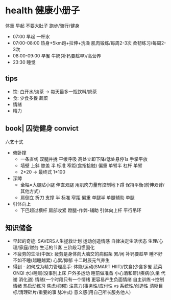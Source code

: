 # health 健康小册子

体重 早起 不要大肚子 跑步/骑行/健身

- 07:00 早起 一杯水
- 07:00-08:00 热身+5km跑+拉伸+洗澡 肌肉锻炼/每周2-3次 柔韧练习/每周2-3次
- 08:00-09:00 早餐 牛奶(补钙要趁早)/高营养
- 23:30 睡觉

## tips

- 饮: 白开水/淡茶 -> 每天最多一瓶饮料/奶茶
- 食: 少食多餐 蔬菜
- 情绪
- 精力

## book| 囚徒健身 convict

六艺十式

- 俯卧撑
  - 一条直线 双腿并拢 平缓呼吸 高处立即下降/低处悬停1s 手掌平放
  - 墙壁 上斜 膝盖 半 标准 窄距(食指接触) 偏重 单臂半 杠杆 单臂
  - 2\*20 -> 最终式 1\*100
- 深蹲
  - 全幅=大腿贴小腿 伸直双腿 用肌肉力量有控制地下蹲 保持平衡(前伸双臂/其他方式)
  - 肩倒立 折刀 支撑 半 标准 窄距 偏重 单腿半 单腿辅助 单腿
- 引体向上
  - 下巴超过横杆 肩部收紧 蹬腿-作弊-辅助 引体向上杆 平行吊环

## 知识储备

- 早起的奇迹: SAVERS人生拯救计划 运动创造情感 自律决定生活状态 生理/心理/家庭/财务 生活的节奏 三阶段习惯固化
- 不疲劳的生活(中医): 疲劳是身体向大脑交的病假条 累/闲 补钙要趁早 睡不好不如不睡(越睡越累) 心累/抑郁 十二时辰元气养生
- 得到 - 如何成为精力管理高手: 体能/运动(SMART HIIT)/饮食(少食多餐 蔬菜 ONQI 水)/睡眠(没事别上床 户外多运动 睡前做准备 小心酒和鼾)/疾病(久坐 代谢 消化道) 情绪(一个时段只有一个情绪 更容易产生负面情绪 自主训练->控制情绪 热启动练习 焦虑/抑郁) 注意力(事务性/应付性 vs 系统性/创造性 清晰目标/清理碎片/重要的事 脉冲式) 意义感(用自己所长服务他人)
